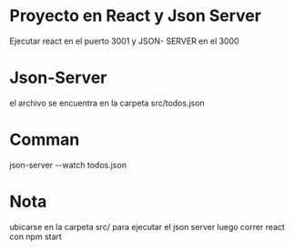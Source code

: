 # Proyecto en React y Json Server

Ejecutar react en el puerto 3001 y JSON- SERVER en el 3000

# Json-Server

el archivo se encuentra en la carpeta src/todos.json


# Comman
json-server --watch todos.json


# Nota

ubicarse en la carpeta src/ para ejecutar el json server
luego correr react con npm start

